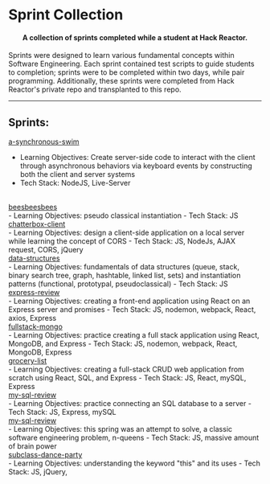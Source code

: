# Sprint Collection

<h4 align="center">A collection of sprints completed while a student at Hack Reactor.</h4>

Sprints were designed to learn various fundamental concepts within Software Engineering. Each sprint contained test scripts to guide students to completion; sprints were to be completed within two days, while pair programming. Additionally, these sprints were completed from Hack Reactor's private repo and transplanted to this repo.
<br/>

---

## Sprints:
<a href="https://github.com/bryanee23/sprint-collection/tree/master/a-synchronous-swim">a-synchronous-swim</a>
<br>
- Learning Objectives: Create server-side code to interact with the client through asynchronous behaviors via keyboard events by constructing both the client and server systems
- Tech Stack: NodeJS, Live-Server

<br>
<a href=#>beesbeesbees</a>
<br>
- Learning Objectives: pseudo classical instantiation
- Tech Stack: JS

<br>
<a href=#>chatterbox-client</a>
<br>
- Learning Objectives: design a client-side application on a local server while learning the concept of CORS
- Tech Stack: JS, NodeJs, AJAX request, CORS, jQuery

<br>
<a href=''>data-structures</a>
<br>
- Learning Objectives: fundamentals of data structures (queue, stack, binary search tree, graph, hashtable, linked list, sets) and instantiation patterns (functional, prototypal, pseudoclassical)
- Tech Stack: JS

<br>
<a href=#>express-review</a>
<br>
- Learning Objectives: creating a front-end application using React on an Express server and promises
- Tech Stack: JS, nodemon, webpack, React, axios, Express

<br>
<a href=#>fullstack-mongo</a>
<br>
- Learning Objectives: practice creating a full stack application using React, MongoDB, and Express
- Tech Stack: JS, nodemon, webpack, React, MongoDB, Express

<br>
<a href=#>grocery-list</a>
<br>
- Learning Objectives: creating a full-stack CRUD web application from scratch using React, SQL, and Express
- Tech Stack: JS, React, mySQL, Express

<br>
<a href=#>my-sql-review</a>
<br>
- Learning Objectives: practice connecting an SQL database to a server
- Tech Stack: JS, Express, mySQL

<br>
<a href=#>my-sql-review</a>
<br>
- Learning Objectives: this spring was an attempt to solve, a classic software engineering problem, n-queens
- Tech Stack: JS, massive amount of brain power

<br>
<a href=#>subclass-dance-party</a>
<br>
- Learning Objectives: understanding the keyword "this" and its uses
- Tech Stack: JS, jQuery,